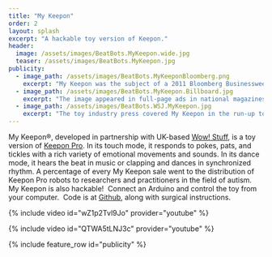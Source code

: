 ```yaml
---
title: "My Keepon"
order: 2
layout: splash
excerpt: "A hackable toy version of Keepon."
header:
  image: /assets/images/BeatBots.MyKeepon.wide.jpg
  teaser: /assets/images/BeatBots.MyKeepon.jpg
publicity:
  - image_path: /assets/images/BeatBots.MyKeeponBloomberg.png
    excerpt: "My Keepon was the subject of a 2011 Bloomberg Businessweek campaign."
  - image_path: /assets/images/BeatBots.MyKeepon.Billboard.jpg
    excerpt: "The image appeared in full-page ads in national magazines and on billboards."
  - image_path: /assets/images/BeatBots.WSJ.MyKeepon.jpg
    excerpt: "The toy industry press covered My Keepon in the run-up to the holiday season."
---
```


My Keepon®, developed in partnership with UK-based [Wow! Stuff](http://wowstuff.com), is a toy version of [Keepon Pro](/keepon-pro). In its touch mode, it responds to pokes, pats, and tickles with a rich variety of emotional movements and sounds. In its dance mode, it hears the beat in music or clapping and dances in synchronized rhythm.  A percentage of every My Keepon sale went to the distribution of Keepon Pro robots to researchers and practitioners in the field of autism.  My Keepon is also hackable!  Connect an Arduino and control the toy from your computer.  Code is at [Github](http://github.com/BeatBots/MyKeepon), along with surgical instructions.

{% include video id="wZ1p2Tvl9Jo" provider="youtube" %}

{% include video id="QTWA5tLNJ3c" provider="youtube" %}

{% include feature_row id="publicity" %}

